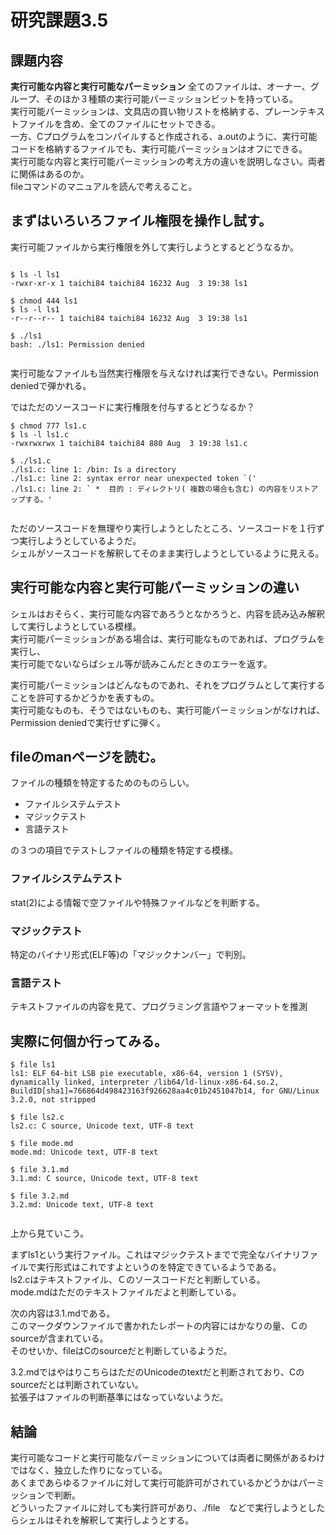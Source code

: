 # 研究課題3.5  
## 課題内容  
**実行可能な内容と実行可能なパーミッション** 全てのファイルは、オーナー、グループ、そのほか３種類の実行可能パーミッションビットを持っている。  
実行可能パーミッションは、文具店の買い物リストを格納する、プレーンテキストファイルを含め、全てのファイルにセットできる。  
一方、Cプログラムをコンパイルすると作成される、a.outのように、実行可能コードを格納するファイルでも、実行可能パーミッションはオフにできる。  
実行可能な内容と実行可能パーミッションの考え方の違いを説明しなさい。両者に関係はあるのか。  
fileコマンドのマニュアルを読んで考えること。  
  
## まずはいろいろファイル権限を操作し試す。  
実行可能ファイルから実行権限を外して実行しようとするとどうなるか。  
  
```  
  
$ ls -l ls1  
-rwxr-xr-x 1 taichi84 taichi84 16232 Aug  3 19:38 ls1  
  
$ chmod 444 ls1  
$ ls -l ls1  
-r--r--r-- 1 taichi84 taichi84 16232 Aug  3 19:38 ls1  
  
$ ./ls1  
bash: ./ls1: Permission denied  
  
```  
  
実行可能なファイルも当然実行権限を与えなければ実行できない。Permission deniedで弾かれる。  
  
  
ではただのソースコードに実行権限を付与するとどうなるか？  
  
```  
$ chmod 777 ls1.c   
$ ls -l ls1.c  
-rwxrwxrwx 1 taichi84 taichi84 880 Aug  3 19:38 ls1.c  
  
$ ./ls1.c  
./ls1.c: line 1: /bin: Is a directory  
./ls1.c: line 2: syntax error near unexpected token `('  
./ls1.c: line 2: ` *  目的 : ディレクトリ( 複数の場合も含む) の内容をリストアップする。'  
  
```  
  
ただのソースコードを無理やり実行しようとしたところ、ソースコードを１行ずつ実行しようとしているようだ。  
シェルがソースコードを解釈してそのまま実行しようとしているように見える。  
  
## 実行可能な内容と実行可能パーミッションの違い  
シェルはおそらく、実行可能な内容であろうとなかろうと、内容を読み込み解釈して実行しようとしている模様。  
実行可能パーミッションがある場合は、実行可能なものであれば、プログラムを実行し、  
実行可能でないならばシェル等が読みこんだときのエラーを返す。  
  
実行可能パーミッションはどんなものであれ、それをプログラムとして実行することを許可するかどうかを表すもの。  
実行可能なものも、そうではないものも、実行可能パーミッションがなければ、Permission deniedで実行せずに弾く。  
  
## fileのmanページを読む。  
ファイルの種類を特定するためのものらしい。  
- ファイルシステムテスト  
- マジックテスト  
- 言語テスト  
  
の３つの項目でテストしファイルの種類を特定する模様。  
  
### ファイルシステムテスト  
stat(2)による情報で空ファイルや特殊ファイルなどを判断する。  
  
### マジックテスト  
特定のバイナリ形式(ELF等)の「マジックナンバー」で判別。  
  
### 言語テスト  
テキストファイルの内容を見て、プログラミング言語やフォーマットを推測  
  
## 実際に何個か行ってみる。  
```  
$ file ls1  
ls1: ELF 64-bit LSB pie executable, x86-64, version 1 (SYSV), dynamically linked, interpreter /lib64/ld-linux-x86-64.so.2, BuildID[sha1]=766864d498423163f926628aa4c01b2451047b14, for GNU/Linux 3.2.0, not stripped  
  
$ file ls2.c  
ls2.c: C source, Unicode text, UTF-8 text  
  
$ file mode.md  
mode.md: Unicode text, UTF-8 text  
  
$ file 3.1.md  
3.1.md: C source, Unicode text, UTF-8 text  
  
$ file 3.2.md  
3.2.md: Unicode text, UTF-8 text  
  
```  
  
上から見ていこう。  
  
まずls1という実行ファイル。これはマジックテストまでで完全なバイナリファイルで実行形式はこれですよというのを特定できているようである。  
ls2.cはテキストファイル、Ｃのソースコードだと判断している。  
mode.mdはただのテキストファイルだよと判断している。  
  
次の内容は3.1.mdである。  
このマークダウンファイルで書かれたレポートの内容にはかなりの量、Ｃのsourceが含まれている。  
そのせいか、fileはCのsourceだと判断しているようだ。  
  
3.2.mdではやはりこちらはただのUnicodeのtextだと判断されており、Cのsourceだとは判断されていない。  
拡張子はファイルの判断基準にはなっていないようだ。  
  
## 結論  
実行可能なコードと実行可能なパーミッションについては両者に関係があるわけではなく、独立した作りになっている。  
あくまであらゆるファイルに対して実行可能許可がされているかどうかはパーミッションで判断。  
どういったファイルに対しても実行許可があり、./file　などで実行しようとしたらシェルはそれを解釈して実行しようとする。  
  
  
  
